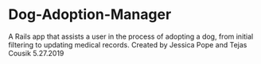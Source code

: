 # Dog-Adoption-Manager
A Rails app that assists a user in the process of adopting a dog, from initial filtering to updating medical records.
Created by Jessica Pope and Tejas Cousik 5.27.2019
